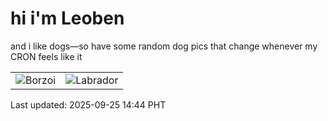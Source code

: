 # hi i'm Leoben

and i like dogs—so have some random dog pics that change whenever my CRON feels like it

|  |  |
|--------|----------|
| ![Borzoi](https://random-dog-vercel.vercel.app/api/random-borzoi?v=1758782696) | ![Labrador](https://random-dog-vercel.vercel.app/api/random-labrador?v=1758782696) |

Last updated: 2025-09-25 14:44 PHT
